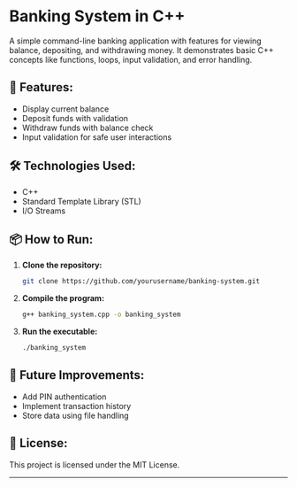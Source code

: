 # Banking System in C++

A simple command-line banking application with features for viewing balance, depositing, and withdrawing money. It demonstrates basic C++ concepts like functions, loops, input validation, and error handling.

## 🚀 Features:
- Display current balance
- Deposit funds with validation
- Withdraw funds with balance check
- Input validation for safe user interactions

## 🛠️ Technologies Used:
- C++
- Standard Template Library (STL)
- I/O Streams

## 📦 How to Run:
1. **Clone the repository:**
   ```bash
   git clone https://github.com/yourusername/banking-system.git
   ```
2. **Compile the program:**
   ```bash
   g++ banking_system.cpp -o banking_system
   ```
3. **Run the executable:**
   ```bash
   ./banking_system
   ```

## 📝 Future Improvements:
- Add PIN authentication
- Implement transaction history
- Store data using file handling

## 📜 License:
This project is licensed under the MIT License.

---
